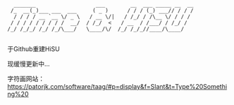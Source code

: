 ```
  _______                   ___        __  ___ _____ __  __
 /_  __(_)___ ___  ___     ( _ )      / / / (_) ___// / / /
  / / / / __ `__ \/ _ \   / __ \/|   / /_/ / /\__ \/ / / / 
 / / / / / / / / /  __/  / /_/  <   / __  / /___/ / /_/ /  
/_/ /_/_/ /_/ /_/\___/   \____/\/  /_/ /_/_//____/\____/   
                                                           
``` 
                                                           

于Github重建HiSU

现缓慢更新中...

字符画网站：https://patorjk.com/software/taag/#p=display&f=Slant&t=Type%20Something%20


<!--
**H1SU/H1SU** is a ✨ _special_ ✨ repository because its `README.md` (this file) appears on your GitHub profile.

Here are some ideas to get you started:

- 🔭 I’m currently working on ...
- 🌱 I’m currently learning ...
- 👯 I’m looking to collaborate on ...
- 🤔 I’m looking for help with ...
- 💬 Ask me about ...
- 📫 How to reach me: ...
- 😄 Pronouns: ...
- ⚡ Fun fact: ...
-->

